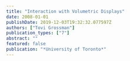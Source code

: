 ```yaml
---
title: "Interaction with Volumetric Displays"
date: 2008-01-01
publishDate: 2019-12-03T19:32:32.077597Z
authors: ["Tovi Grossman"]
publication_types: ["7"]
abstract: ""
featured: false
publication: "*University of Toronto*"
---
```


